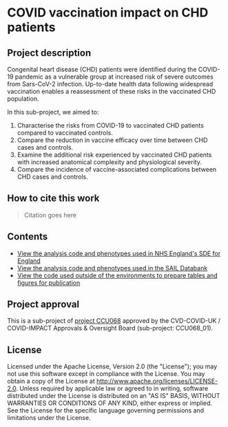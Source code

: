 # COVID vaccination impact on CHD patients

## Project description

Congenital heart disease (CHD) patients were identified during the COVID-19 pandemic as a vulnerable group at increased risk of severe outcomes from Sars-CoV-2 infection. Up-to-date health data following widespread vaccination enables a reassessment of these risks in the vaccinated CHD population.


In this sub-project, we aimed to:

1.	Characterise the risks from COVID-19 to vaccinated CHD patients compared to vaccinated controls.
2.	Compare the reduction in vaccine efficacy over time between CHD cases and controls.
3.	Examine the additional risk experienced by vaccinated CHD patients with increased anatomical complexity and physiological severity.
4.	Compare the incidence of vaccine-associated complications between CHD cases and controls.


## How to cite this work
> Citation goes here

## Contents

* [View the analysis code and phenotypes used in NHS England's SDE for England](https://github.com/BHFDSC/CCU068_01/tree/main/england)
* [View the analysis code and phenotypes used in the SAIL Databank](https://github.com/BHFDSC/CCU068_01/tree/main/wales)
* [View the code used outside of the environments to prepare tables and figures for publication](https://github.com/BHFDSC/CCU068_01/tree/main/outside)

## Project approval

This is a sub-project of [project CCU068](https://github.com/BHFDSC/CCU068) approved by the CVD-COVID-UK / COVID-IMPACT Approvals & Oversight Board (sub-project: CCU068_01).

## License

Licensed under the Apache License, Version 2.0 (the "License"); you may not use this software except in compliance with the License. You may obtain a copy of the License at http://www.apache.org/licenses/LICENSE-2.0. Unless required by applicable law or agreed to in writing, software distributed under the License is distributed on an "AS IS" BASIS, WITHOUT WARRANTIES OR CONDITIONS OF ANY KIND, either express or implied. See the License for the specific language governing permissions and limitations under the License.
